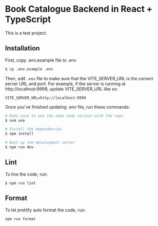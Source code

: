 # Book Catalogue Backend in React + TypeScript

This is a test project.

## Installation

First, copy .env.example file to .env

```bash
$ cp .env.example .env
```

Then, edit `.env` file to make sure that the VITE_SERVER_URL is the correct server URL and port.
For example, if the server is running at http://localhost:9999, update VITE_SERVER_URL like so:

```
VITE_SERVER_URL=http://localhost:9999
```

Once you've finished updating .env file, run these commands:

```bash
# Make sure to use the same node version with the repo
$ nvm use

# Install the dependencies
$ npm install

# Boot up the development server
$ npm run dev
```

## Lint

To line the code, run:

```
$ npm run lint
```

## Format

To let prettify auto format the code, run:

```
npm run format
```

